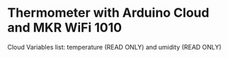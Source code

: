 # Thermometer with Arduino Cloud and MKR WiFi 1010

Cloud Variables list:
temperature (READ ONLY) and umidity (READ ONLY)
